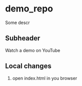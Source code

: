 # demo_repo 

Some descr

## Subheader

Watch a demo on YouTube

## Local changes

1. open index.html in you browser